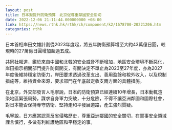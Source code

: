 ```yaml
---
layout: post
title: 日本擬提升防衛預算　北京促尊重鄰國安全關切
date: 2022-12-06 21:11:44.000000000 +08:00
link: https://news.rthk.hk/rthk/ch/component/k2/1678700-20221206.htm
categories: rthk
---
```


日本首相岸田文雄計劃從2023年度起，將五年防衛預算增至大約43萬億日圓，較現時的27萬億日圓增加超過五成。

共同社報道，鑑於來自中國和北韓的安全威脅不斷增加，地區安全環境不斷惡化，岸田指示相關部門提升防衛開支，有關決定不單止為2023至27年度，亦為2027年度後維持穩定防衛力，岸田要求透過改革支出、善用盈餘和稅外收入，以及稅制措施等，維持資金來源，要求部門在年底敲定收支兩方面的具體措施。

在北京，外交部發言人毛寧說，日本的防衛預算已經連續10年增長，日本動輒渲染地區緊張局勢，謀求自身軍力突破，十分危險，不得不讓亞洲鄰國和國際社會，對日本能否保持專守防衛、堅持走和平發展道路，產生強烈質疑。

毛寧說，日方應當認真反省侵略歷史，尊重亞洲鄰國的安全關切，在軍事安全領域謹言慎行，多做有利維護地區和平穩定的事。
